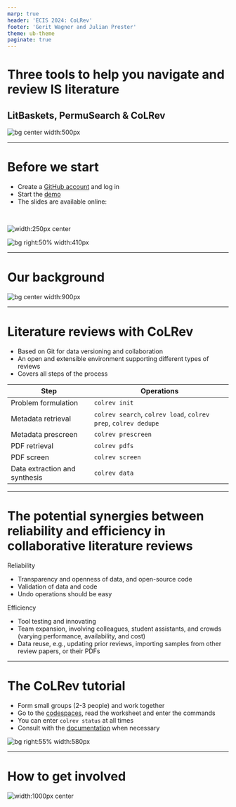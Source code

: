 ```yaml
---
marp: true
header: 'ECIS 2024: CoLRev'
footer: 'Gerit Wagner and Julian Prester'
theme: ub-theme
paginate: true
---
```


# Three tools to help you navigate and review IS literature

## LitBaskets, PermuSearch & CoLRev

![bg center width:500px](../assets/2024-ECIS-logo.png)

---

# Before we start

- Create a [GitHub account](https://github.com/signup) and log in
- Start the [demo](https://github.com//codespaces/new?hide_repo_select=true&ref=main&repo=767717822)
- The slides are available online:

<br/>

![width:250px center](../assets/2024-ECIS-QR.png)

![bg right:50% width:410px](../assets/start-demo.png)

---

# Our background

![bg center width:900px](../assets/expertise.png)


<!-- 
TODO : add Guy Paré to HEC Montréal

- Gerit Wagner: short bio

- Julian Prester: short bio

Overview of publications on literature reviews, tools, teaching (phd, bachelor, master), editorial work, ...

Map our journey on the left (started in Regensburg, JP to UNSW, GW to Montreal and Bamberg, JP to University of Sydney)

Illustrate our experience on the right as different "building blocks" with the colrev project on top (e.g., 12 review papers, 4 methods papers, 87 packages, 7 teaching offers, 4 x service as editor/reviewer )

3 methods papers in the senior scholars basket (of 11)
over 50 phd students

colrev projet: setup in 2021 - 3 years under development, 26 versions, 20 contributors, but still a lot to do
 -->

---

# Literature reviews with CoLRev

- Based on Git for data versioning and collaboration
- An open and extensible environment supporting different types of reviews 
- Covers all steps of the process

<center>

| Step                      | Operations                |
|----------------------------|--------------------------|
| Problem formulation        | ``colrev init``          |
| Metadata retrieval         | ``colrev search``, ``colrev load``, ``colrev prep``, ``colrev dedupe``        |
| Metadata prescreen         | ``colrev prescreen``     |
| PDF retrieval              | ``colrev pdfs``          |
| PDF screen                 | ``colrev screen``        |
| Data extraction and synthesis | ``colrev data``       |

</center>

<!-- 
Git-based: the full collaboration model

First slides: what do we mean with colrev/what's our focus?
colrev: literature reviews in collaborative settings

something we discussed earlier, when announcing the workshop (record keeping, put users in a position to report a full standalone paper at all times)

-> Extensible approach, adapting the first steps with parameters, and selecting different packages for the data analysis/extraction/coding/synthesis/RoB
-->

---

# The potential synergies between reliability and efficiency in collaborative literature reviews

Reliability

- Transparency and openness of data, and open-source code
- Validation of data and code
- Undo operations should be easy

<!--
data: manual and algorithmic
 (transparency - using Git to see exactly what was changed) - not the most common approach in the context of LR
: paradigm change: no longer require "blind trust" in algorithms/student assistants

 enables / requires -->

Efficiency

- Tool testing and innovating
- Team expansion, involving colleagues, student assistants, and crowds (varying performance, availability, and cost)
- Data reuse, e.g., updating prior reviews, importing samples from other review papers, or their PDFs

<!--
 new algorithms and SOTA tools
(reuse: one step further than reproducibility) 
or student papers etc.
-->

---

# The CoLRev tutorial

- Form small groups (2-3 people) and work together
- Go to the [codespaces](https://github.com//codespaces/new?hide_repo_select=true&ref=main&repo=767717822), read the worksheet and enter the commands
- You can enter `colrev status` at all times
- Consult with the [documentation](https://colrev.readthedocs.io/en/latest/) when necessary

![bg right:55% width:580px](../assets/screenshot_annotation.png)

---

# How to get involved

![width:1000px center](../assets/last_slide.png)
